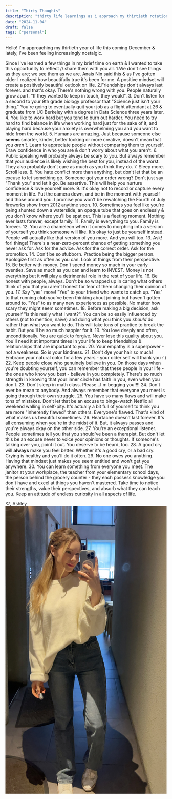 ```yaml
---
title: "Thirty Thoughts"
description: "thirty life learnings as i approach my thirtieth rotation around the sun"
date: "2024-11-04"
draft: false
tags: ["personal"]
---
```


Hello! I'm approaching my thirtieth year of life this coming December & lately, i've been feeling increasingly nostalgic. 

Since I've learned a few things in my brief time on earth & I wanted to take this opportunity to reflect // share them with you all. 
1.We don't see things as they are; we see them as we are. Anais Nin said this & as I've gotten older I realized how beautifully true it's been for me. A positive mindset will create a positively beautiful outlook on life.
2.Friendships don't always last forever. and that's okay. There's nothing wrong with you. People naturally grow apart. "If they wanted to keep in touch, they would".
3. Don't listen for a second to your 9th grade biology professor that "Science just isn't your thing." You're going to eventually quit your job as a flight attendant at 26 & graduate from UC Berkeley with a degree in Data Science three years later.
4. You like to work hard but you tend to burn out harder. You need to try hard to find balance in life when working hard just for the sake of it, and playing hard because your anxiety is overwhelming you and you want to hide from the world.
5. Humans are amazing. Just because someone else **seems** smarter, kinder, better looking or more creative, doesn't mean that you *aren't*. Learn to appreciate people without comparing them to yourself. Draw confidence in who you are & don't worry about what you aren't.
6. Public speaking will probably always be scary to you. But always remember that your audience is likely wishing the best for you, instead of the worst. They also probably don't care as much as you think they do.
7. Sleep more. Scroll less.
8. You hate conflict more than anything, but don't let that be an excuse to let something go. Someone got your order wrong? Don't just say "Thank you" and let it go. Be assertive. This will help you nurture confidence & love yourself more.
9. It's okay not to record or capture every moment in life. Put the camera down, and be in the moment with yourself and those around you. I promise you won't be rewatching the Fourth of July fireworks show from 2012 anytime soon.
10. Sometimes you feel like you're being shunted down a waterslide, an opaque tube that goes on endlessly & you don’t know where you'll be spat out. This is a fleeting moment. Nothing ever lasts forever, except family.
11. Family is everything to you. Family is forever.
12. You are a chameleon when it comes to morphing into a version of yourself you think someone will like. It's okay to just be yourself instead. People will actually like that version of you more. And you will too.
13. Ask! for! things! There's a near-zero-percent chance of getting something you never ask for. Ask for the advice. Ask for the correct order. Ask for the promotion.
14. Don't be so stubborn. Practice being the bigger person. Apologize first as often as you can. Look at things from their perspective.
15. Be better with money. Don't spend money so much in your early twenties. Save as much as you can and learn to INVEST. Money is not everything but it will play a detrimental role in the rest of your life.
16. Be honest with people, always. Don't be so wrapped up in caring what others think of you that you aren't honest for fear of them changing their opinion of you.
17. Say "yes" more! "Yes" to your friend who wants to catch up. "Yes" to that running club you've been thinking about joining but haven't gotten around to. "Yes" to as many new experiences as possible. No matter how scary they might seem sometimes.
18. Before making a big decision, ask yourself "is this really what I want?". You can be so easily influenced by others (not to mention, naive) and doing what you think you *should* do rather than what you want to do. This will take tons of practice to break the habit. But you'll be so much happier for it.
19. You love deeply and often, unconditionally. You are quick to forgive. Never lose this quality about you. You'll need it at important times in your life to keep friendships & relationships that are important to you.
20. Your empathy is a superpower - not a weakness. So is your kindness.
21. Don't dye your hair so much! Embrace your natural color for a few years - your older self will thank you :')
22. Keep people close who genuinely believe in you. On those days when you're doubting yourself, you can remember that these people in your life - the ones who know you best - believe in you completely. There's so much strength in knowing that your inner circle has faith in you, even when you don't.
23. Don't sleep in math class. Please...I'm begging you!!!!
24. Don't ever be mean to anybody. And always remember that everyone you meet is going through their own struggle.
25. You have so many flaws and will make tons of mistakes. Don't let that be an excuse to binge-watch Netflix all weekend walling in self-pity. It's actually a bit full of yourself to think you are more "inherently flawed" than others. Everyone's flawed. That's kind of what makes us beautiful sometimes.
26. Heartache doesn’t last forever. It's all consuming when you're in the midst of it. But, it always passes and you're always okay on the other side.
27. You're an exceptional listener. People sometimes tell you that you should've been a therapist. But don't let this be an excuse never to voice your opinions or thoughts. If someone's talking over you, point it out. You deserve to be heard, too.
28. A good cry will **always** make you feel better. Whether it's a good cry, or a bad cry. Crying is healthy and you'll do it often.
29. No one owes you anything. Having that mindset just makes you seem entitled and won't get you anywhere.
30. You can learn something from everyone you meet. The janitor at your workplace, the teacher from your elementary school days, the person behind the grocery counter - they each possess knowledge you don't have and excel at things you haven't mastered. Take time to notice their strengths, value their perspectives, and absorb what they can teach you. Keep an attitude of endless curiosity in all aspects of life.

♡, Ashley
![with love, ashley](../../images/me.JPG "with love, ashley")
